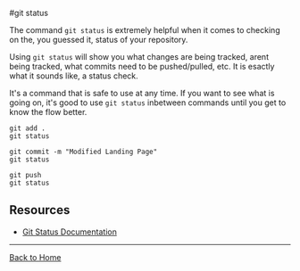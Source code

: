 #git status

The command `git status` is extremely helpful when it comes to checking on the, you guessed it, status of your repository. 

Using `git status` will show you what changes are being tracked, arent being tracked, what commits need to be pushed/pulled, etc. It is esactly what it sounds like, a status check. 

It's a command that is safe to use at any time. If you want to see what is going on, it's good to use `git status` inbetween commands until you get to know the flow better. 

```
git add . 
git status

git commit -m "Modified Landing Page"
git status

git push
git status
```

## Resources

- [Git Status Documentation](https://git-scm.com/docs/git-status)

---
[Back to Home](../README.md)